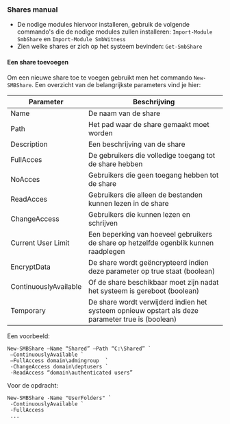 ### Shares manual

* De nodige modules hiervoor installeren, gebruik de volgende commando's die  de nodige modules zullen installeren: `Import-Module SmbShare` en `Import-Module SmbWitness`
* Zien welke shares er zich op het systeem bevinden: `Get-SmbShare`

#### Een share toevoegen
Om een nieuwe share toe te voegen gebruikt men het commando `New-SMBShare`. Een overzicht van de belangrijkste parameters vind je hier:

|Parameter| Beschrijving |
| --- | --- |
| Name | De naam van de share |
| Path | Het pad waar de share gemaakt moet worden |
| Description | Een beschrijving van de share |
| FullAcces | De gebruikers die volledige toegang tot de share hebben |
| NoAcces | Gebruikers die geen toegang hebben tot de share |
| ReadAcces | Gebruikers die alleen de bestanden kunnen lezen in de share |
| ChangeAccess | Gebruikers die kunnen lezen en schrijven|
| Current User Limit | Een beperking van hoeveel gebruikers de share op hetzelfde ogenblik kunnen raadplegen |
| EncryptData | De share wordt geëncrypteerd indien deze parameter op true staat (boolean) |
| ContinuouslyAvailable | Of de share beschikbaar moet zijn nadat het systeem is gereboot (boolean) |
| Temporary | De share wordt verwijderd indien het systeem opnieuw opstart als deze parameter true is (boolean) |

Een voorbeeld:
```
New-SMBShare –Name “Shared” –Path “C:\Shared” `
 –ContinuouslyAvailable `
 –FullAccess domain\admingroup  `
 -ChangeAccess domain\deptusers `
 -ReadAccess “domain\authenticated users”
 ```
 
 Voor de opdracht:
 ```
 New-SMBShare -Name "UserFolders" `
  -ContinuouslyAvailable `
  -FullAccess 
  ...
```
